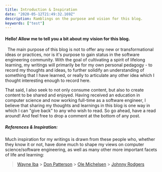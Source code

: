 ```yaml
---
title: Introduction & Inspiration
date: "2020-05-12T21:49:32.169Z"
description: Ramblings on the purpose and vision for this blog.
keywords: ["test"]
---
```


#### Hello! Allow me to tell you a bit about my vision for this blog.

&nbsp;
The main purpose of this blog is not to offer any new or transformational ideas or practices, nor is it's purpose to gain status in the software engineering community.
With the goal of cultivating a spirit of lifelong learning, my writings will primarily be for my own personal pedagogy -
to record my thoughts and ideas, to further solidify an understanding of something that I have learned,
or really to articulate any other idea which I thought interesting enough to record here.

That said, I also seek to not only consume content, but also to create content to be shared and enjoyed. Having received an education in computer science and now working full-time as a software engineer, I believe that sharing my thoughts and learnings in this blog is one way in which I can "give back" to any who wish to read. So go ahead, have a read around! And feel free to drop a comment at the bottom of any post.

##### References & Inspiration:

Much inspiration for my writings is drawn from these people who, whether they know it or not, have done much to shape my views on computer science/software engineering, as well as many other more important facets of life and learning:

> <a href="https://www.westmont.edu/_academics/departments/computer_science/iba/teaching/lifesyllabus.html" target="_blank">Wayne Iba</a> > <a href="https://www.djp3.net/" target="_blank">Don Patterson</a> > <a href="https://ole.michelsen.dk/" target="_blank">Ole Michelsen</a> > <a href="https://johnnyrodgers.is/" target="_blank">Johnny Rodgers</a>
